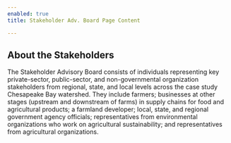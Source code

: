 ```yaml
---
enabled: true
title: Stakeholder Adv. Board Page Content

---
```

## About the Stakeholders

The Stakeholder Advisory Board consists of individuals representing key private-sector, public-sector, and non-governmental organization stakeholders from regional, state, and local levels across the case study Chesapeake Bay watershed. They include farmers; businesses at other stages (upstream and downstream of farms) in supply chains for food and agricultural products; a farmland developer; local, state, and regional government agency officials; representatives from environmental organizations who work on agricultural sustainability; and representatives from agricultural organizations.